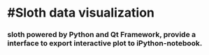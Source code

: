 #Sloth data visualization
=====

<h3>sloth powered by Python and Qt Framework, provide a interface to export interactive plot  to iPython-notebook.




